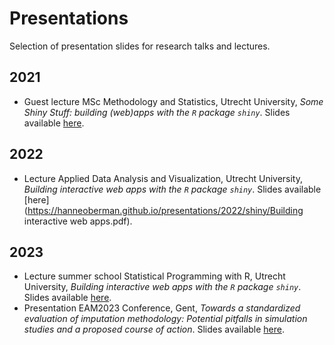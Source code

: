 # Presentations

Selection of presentation slides for research talks and lectures.

## 2021

- Guest lecture MSc Methodology and Statistics, Utrecht University, *Some Shiny Stuff: building (web)apps with the `R` package `shiny`*. Slides available [here](https://hanneoberman.github.io/presentations/2021/shiny/static/shiny_guest_lecture_static.html).


## 2022

- Lecture Applied Data Analysis and Visualization, Utrecht University, *Building interactive web apps with the `R` package `shiny`*. Slides available [here](https://hanneoberman.github.io/presentations/2022/shiny/Building interactive web apps.pdf).


## 2023

- Lecture summer school Statistical Programming with R, Utrecht University,  *Building interactive web apps with the `R` package `shiny`*. Slides available [here](https://hanneoberman.github.io/presentations/2023/R_summer_school/lecture.pdf).
- Presentation EAM2023 Conference, Gent, *Towards a standardized evaluation of imputation methodology: Potential pitfalls in simulation studies and a proposed course of action*. Slides available [here](https://hanneoberman.github.io/presentations/2023/EAM/presentation.html).